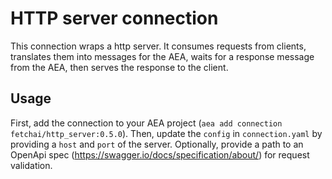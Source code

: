 # HTTP server connection
This connection wraps a http server. It consumes requests from clients, translates them into messages for the AEA, waits for a response message from the AEA, then serves the response to the client.

## Usage
First, add the connection to your AEA project (`aea add connection fetchai/http_server:0.5.0`). Then, update the `config` in `connection.yaml` by providing a `host` and `port` of the server. Optionally, provide a path to an OpenApi spec (https://swagger.io/docs/specification/about/) for request validation.
